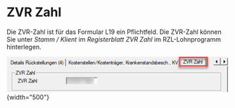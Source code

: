 # ZVR Zahl

Die ZVR-Zahl ist für das Formular L19 ein Pflichtfeld. Die ZVR-Zahl können Sie unter *Stamm / Klient* im *Registerblatt ZVR Zahl* im RZL-Lohnprogramm hinterlegen.

![Image](<img/image36.png>){width="500"}